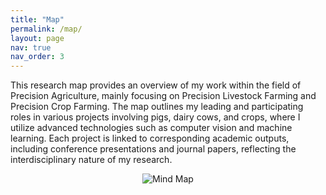 ```yaml
---
title: "Map"
permalink: /map/
layout: page
nav: true
nav_order: 3
---
```


This research map provides an overview of my work within the field of Precision Agriculture, mainly focusing on Precision Livestock Farming and Precision Crop Farming. The map outlines my leading and participating roles in various projects involving pigs, dairy cows, and crops, where I utilize advanced technologies such as computer vision and machine learning. Each project is linked to corresponding academic outputs, including conference presentations and journal papers, reflecting the interdisciplinary nature of my research. 

<div style="text-align: center;">
  <img src="{{ site.baseurl }}/assets/img/PrecisionAgriculture.svg" alt="Mind Map" style="max-width: 100%; height: auto;">
</div>

<!-- Embed the XMind Viewer -->

<div style="max-width: 1280px">
  <div id="mount"></div> <!-- The xmind map will be embedded here -->
</div>

<script src="xmind-embed-viewer.js"></script>
<script>
  const init = async () => {
    const res = await fetch('{{ site.baseurl }}/assets/img/PrecisionAgriculture.xmind');  // Adjust the path to your xmind file if necessary
    const viewer = new XMindEmbedViewer({
      el: '#mount',
      file: await res.arrayBuffer(),
      region: 'global',
      styles: {
        'height': '500px',
        'width': '100%'
      }
    });

    viewer.addEventListener('map-ready', () => console.log('Map is ready'));
  }

  init();
</script>

